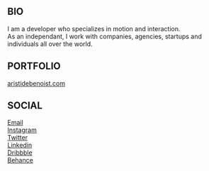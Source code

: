 ## BIO

I am a developer who specializes in motion and
interaction.  
As an independant, I work with companies, agencies,
startups and individuals all over the world.

## PORTFOLIO

[aristidebenoist.com](https://www.aristidebenoist.com)

## SOCIAL

[Email](mailto:aristide.benoist@gmail.com)  
[Instagram](https://www.instagram.com/aristidebenoist)  
[Twitter](https://twitter.com/AriBenoist)  
[Linkedin](https://www.linkedin.com/in/aristide-benoist)  
[Dribbble](https://dribbble.com/aristidebenoist)  
[Behance](https://www.behance.net/aristidebenoist)  
